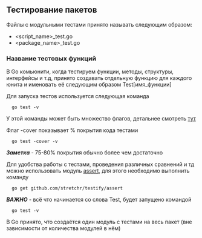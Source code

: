 ## Тестирование пакетов

Файлы с модульными тестами принято называть следующим образом:
* <script_name>_test.go
* <package_name>_test.go

### Название тестовых функций
В Go комьюнити, когда тестируем функции, методы, структуры, интерфейсы и т.д,
принято создавать отдельную функцию для каждого юнита и именовать её следующим образом 
Test[имя_функции]

Для запуска тестов используется следующая команда
```
  go test -v
```
У этой команды может быть множество флагов, детальнее смотреть [тут](https://pkg.go.dev/cmd/go/internal/test)

Флаг -cover показывает % покрытия кода тестами
```
  go test -сover -v
```
***Заметка*** - 75-80% покрытия обычно более чем достаточно

Для удобства работы с тестами, проведения различных сравнений и тд
можно использовать модуль [assert](github.com/stretchr/testify/assert
), для этого необходимо выполнить команду 
```
  go get github.com/stretchr/testify/assert
```

***ВАЖНО*** - всё что начинается со слова Test, будет запущено командой 
```
  go test -v
```
В Go принято, что создаётся один модуль с тестами на весь пакет (вне зависимости от количества модулей в нём)